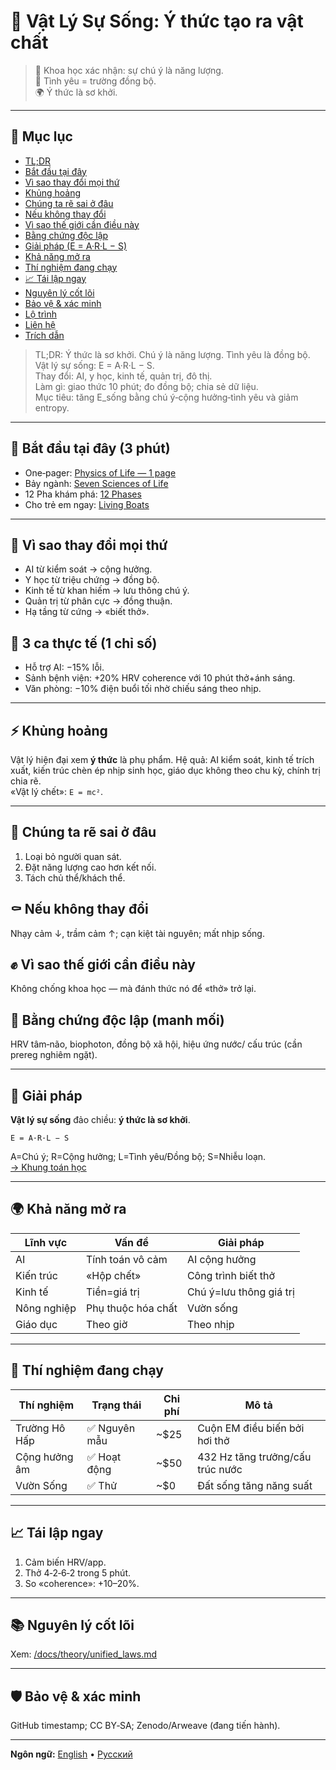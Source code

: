 # 🚨 Vật Lý Sự Sống: Ý thức tạo ra vật chất

> 🔬 Khoa học xác nhận: sự chú ý là năng lượng.  
> 💓 Tình yêu = trường đồng bộ.  
> 🌍 Ý thức là sơ khởi.

---

## 📑 Mục lục
- [TL;DR](#-vật-lý-sự-sống-ý-thức-tạo-ra-vật-chất)
- [Bắt đầu tại đây](#-bắt-đầu-tại-đây-3-phút)
- [Vì sao thay đổi mọi thứ](#-vì-sao-thay-đổi-mọi-thứ)
- [Khủng hoảng](#-khủng-hoảng)
- [Chúng ta rẽ sai ở đâu](#-chúng-ta-rẽ-sai-ở-đâu)
- [Nếu không thay đổi](#-nếu-không-thay-đổi)
- [Vì sao thế giới cần điều này](#-vì-sao-thế-giới-cần-điều-này)
- [Bằng chứng độc lập](#-bằng-chứng-độc-lập)
- [Giải pháp (E = A·R·L − S)](#-giải-pháp)
- [Khả năng mở ra](#-khả-năng-mở-ra)
- [Thí nghiệm đang chạy](#-thí-nghiệm-đang-chạy)
- [📈 Tái lập ngay](#-tái-lập-ngay)
- [Nguyên lý cốt lõi](#-nguyên-lý-cốt-lõi)
- [Bảo vệ & xác minh](#-bảo-vệ--xác-minh)
- [Lộ trình](#-lộ-trình)
- [Liên hệ](#-liên-hệ--cộng-đồng)
- [Trích dẫn](#-trích-dẫn)

> TL;DR: Ý thức là sơ khởi. Chú ý là năng lượng. Tình yêu là đồng bộ.  
> Vật lý sự sống: E = A·R·L − S.  
> Thay đổi: AI, y học, kinh tế, quản trị, đô thị.  
> Làm gì: giao thức 10 phút; đo đồng bộ; chia sẻ dữ liệu.  
> Mục tiêu: tăng E_sống bằng chú ý‑cộng hưởng‑tình yêu và giảm entropy.

---

## 🧭 Bắt đầu tại đây (3 phút)
- One‑pager: [Physics of Life — 1 page](/docs/one_pager.md)
- Bảy ngành: [Seven Sciences of Life](/docs/disciplines/seven_sciences_of_life.md)
- 12 Pha khám phá: [12 Phases](/docs/methods/12_phases_living_discovery.md)
- Cho trẻ em ngay: [Living Boats](/docs/experiments/living_boats.md)

---

## 🚀 Vì sao thay đổi mọi thứ
- AI từ kiểm soát → cộng hưởng.  
- Y học từ triệu chứng → đồng bộ.  
- Kinh tế từ khan hiếm → lưu thông chú ý.  
- Quản trị từ phân cực → đồng thuận.  
- Hạ tầng từ cứng → «biết thở».

## 🧩 3 ca thực tế (1 chỉ số)
- Hỗ trợ AI: −15% lỗi.  
- Sảnh bệnh viện: +20% HRV coherence với 10 phút thở+ánh sáng.  
- Văn phòng: −10% điện buổi tối nhờ chiếu sáng theo nhịp.

---

## ⚡ Khủng hoảng
Vật lý hiện đại xem **ý thức** là phụ phẩm. Hệ quả: AI kiểm soát, kinh tế trích xuất, kiến trúc chèn ép nhịp sinh học, giáo dục không theo chu kỳ, chính trị chia rẽ.  
«Vật lý chết»: `E = mc²`.

---

## 🧩 Chúng ta rẽ sai ở đâu
1. Loại bỏ người quan sát.  
2. Đặt năng lượng cao hơn kết nối.  
3. Tách chủ thể/khách thể.

## ⚰️ Nếu không thay đổi
Nhạy cảm ↓, trầm cảm ↑; cạn kiệt tài nguyên; mất nhịp sống.

## ✊ Vì sao thế giới cần điều này
Không chống khoa học — mà đánh thức nó để «thở» trở lại.

## 🧾 Bằng chứng độc lập (manh mối)
HRV tâm‑não, biophoton, đồng bộ xã hội, hiệu ứng nước/ cấu trúc (cần prereg nghiêm ngặt).

---

## 🔬 Giải pháp
**Vật lý sự sống** đảo chiều: **ý thức là sơ khởi**.

```
E = A·R·L − S
```

A=Chú ý; R=Cộng hưởng; L=Tình yêu/Đồng bộ; S=Nhiễu loạn.  
[→ Khung toán học](/docs/theory/equations.md)

---

## 🌍 Khả năng mở ra
| Lĩnh vực | Vấn đề | Giải pháp |
|---|---|---|
| AI | Tính toán vô cảm | AI cộng hưởng |
| Kiến trúc | «Hộp chết» | Công trình biết thở |
| Kinh tế | Tiền=giá trị | Chú ý=lưu thông giá trị |
| Nông nghiệp | Phụ thuộc hóa chất | Vườn sống |
| Giáo dục | Theo giờ | Theo nhịp |

---

## 🧪 Thí nghiệm đang chạy
| Thí nghiệm | Trạng thái | Chi phí | Mô tả |
|---|---|---|---|
| Trường Hô Hấp | ✅ Nguyên mẫu | ~$25 | Cuộn EM điều biến bởi hơi thở |
| Cộng hưởng âm | ✅ Hoạt động | ~$50 | 432 Hz tăng trưởng/cấu trúc nước |
| Vườn Sống | ✅ Thử | ~$0 | Đất sống tăng năng suất |

---

## 📈 Tái lập ngay
1) Cảm biến HRV/app.  
2) Thở 4‑2‑6‑2 trong 5 phút.  
3) So «coherence»: +10–20%.

---

## 📚 Nguyên lý cốt lõi
Xem: [/docs/theory/unified_laws.md](/docs/theory/unified_laws.md)

---

## 🛡️ Bảo vệ & xác minh
GitHub timestamp; CC BY‑SA; Zenodo/Arweave (đang tiến hành).

---

**Ngôn ngữ:** [English](../README.md) • [Русский](../README_RU.md)


